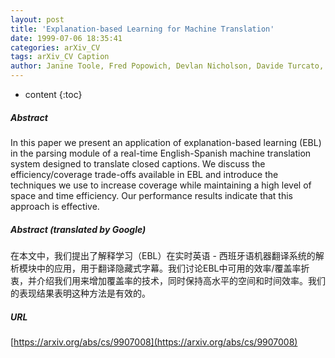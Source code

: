```yaml
---
layout: post
title: 'Explanation-based Learning for Machine Translation'
date: 1999-07-06 18:35:41
categories: arXiv_CV
tags: arXiv_CV Caption
author: Janine Toole, Fred Popowich, Devlan Nicholson, Davide Turcato, Paul McFetridge
---
```


* content
{:toc}

##### Abstract
In this paper we present an application of explanation-based learning (EBL) in the parsing module of a real-time English-Spanish machine translation system designed to translate closed captions. We discuss the efficiency/coverage trade-offs available in EBL and introduce the techniques we use to increase coverage while maintaining a high level of space and time efficiency. Our performance results indicate that this approach is effective.

##### Abstract (translated by Google)
在本文中，我们提出了解释学习（EBL）在实时英语 - 西班牙语机器翻译系统的解析模块中的应用，用于翻译隐藏式字幕。我们讨论EBL中可用的效率/覆盖率折衷，并介绍我们用来增加覆盖率的技术，同时保持高水平的空间和时间效率。我们的表现结果表明这种方法是有效的。

##### URL
[https://arxiv.org/abs/cs/9907008](https://arxiv.org/abs/cs/9907008)

